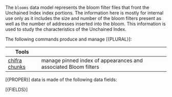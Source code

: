 <!-- markdownlint-disable MD033 MD036 MD041 -->
The `blooms` data model represents the bloom filter files that front the Unchained Index index portions. The information here is mostly for internal use only as it includes the size and number of the bloom filters present as well as the number of addresses inserted into the bloom. This information is used to study the characteristics of the Unchained Index.

The following commands produce and manage [{PLURAL}]:

| Tools                                              |                                                                 |
| -------------------------------------------------- | --------------------------------------------------------------- |
| [chifra chunks](/docs/chifra/admin/#chifra-chunks) | manage pinned index of appearances and associated Bloom filters |

[{PROPER}] data is made of the following data fields:

[{FIELDS}]
